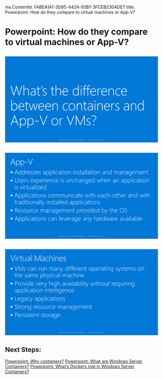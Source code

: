 ms.ContentId: FABEA1A1-3D95-442A-93B1-3FCEB230ADE7
title: Powerpoint: How do they compare to virtual machines or App-V?

# Powerpoint: How do they compare to virtual machines or App-V? #

![](media\slide18.png)
 -----
![](media\slide19.png)
 -----
![](media\slide20.png)
 -----
## Next Steps:
[Powerpoint: Why containers?](powerpoint3.md)
[Powerpoint: What are Windows Server Containers?](powerpoint4.md)
[Powerpoint: What’s Dockers role in Windows Server Containers?](powerpoint5.md)


